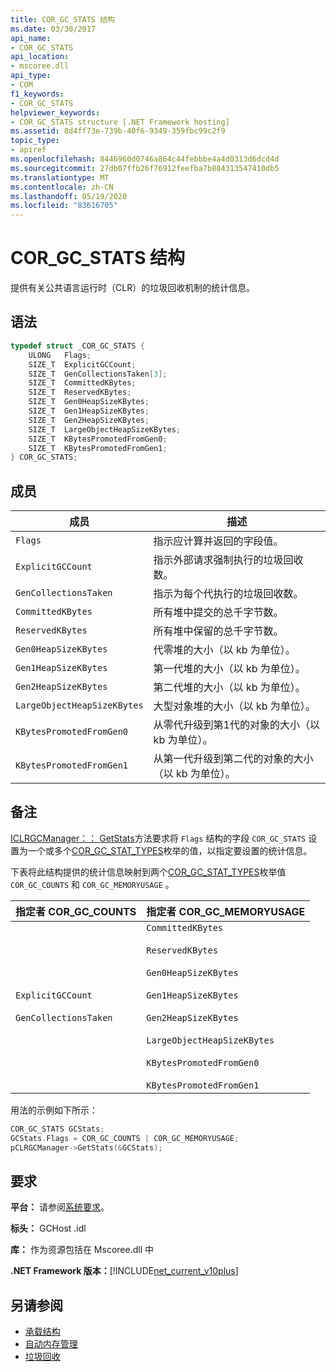 ```yaml
---
title: COR_GC_STATS 结构
ms.date: 03/30/2017
api_name:
- COR_GC_STATS
api_location:
- mscoree.dll
api_type:
- COM
f1_keywords:
- COR_GC_STATS
helpviewer_keywords:
- COR_GC_STATS structure [.NET Framework hosting]
ms.assetid: 8d4ff73e-739b-40f6-9349-359fbc99c2f9
topic_type:
- apiref
ms.openlocfilehash: 8446960d0746a864c44febbbe4a4d0313d6dcd4d
ms.sourcegitcommit: 27db07ffb26f76912feefba7b884313547410db5
ms.translationtype: MT
ms.contentlocale: zh-CN
ms.lasthandoff: 05/19/2020
ms.locfileid: "83616705"
---
```

# <a name="cor_gc_stats-structure"></a>COR_GC_STATS 结构
提供有关公共语言运行时（CLR）的垃圾回收机制的统计信息。  
  
## <a name="syntax"></a>语法  
  
```cpp  
typedef struct _COR_GC_STATS {  
    ULONG   Flags;
    SIZE_T  ExplicitGCCount;  
    SIZE_T  GenCollectionsTaken[3];  
    SIZE_T  CommittedKBytes;
    SIZE_T  ReservedKBytes;  
    SIZE_T  Gen0HeapSizeKBytes;  
    SIZE_T  Gen1HeapSizeKBytes;  
    SIZE_T  Gen2HeapSizeKBytes;  
    SIZE_T  LargeObjectHeapSizeKBytes;  
    SIZE_T  KBytesPromotedFromGen0;  
    SIZE_T  KBytesPromotedFromGen1;  
} COR_GC_STATS;  
```  
  
## <a name="members"></a>成员  
  
|成员|描述|  
|------------|-----------------|  
|`Flags`|指示应计算并返回的字段值。|  
|`ExplicitGCCount`|指示外部请求强制执行的垃圾回收数。|  
|`GenCollectionsTaken`|指示为每个代执行的垃圾回收数。|  
|`CommittedKBytes`|所有堆中提交的总千字节数。|  
|`ReservedKBytes`|所有堆中保留的总千字节数。|  
|`Gen0HeapSizeKBytes`|代零堆的大小（以 kb 为单位）。|  
|`Gen1HeapSizeKBytes`|第一代堆的大小（以 kb 为单位）。|  
|`Gen2HeapSizeKBytes`|第二代堆的大小（以 kb 为单位）。|  
|`LargeObjectHeapSizeKBytes`|大型对象堆的大小（以 kb 为单位）。|  
|`KBytesPromotedFromGen0`|从零代升级到第1代的对象的大小（以 kb 为单位）。|  
|`KBytesPromotedFromGen1`|从第一代升级到第二代的对象的大小（以 kb 为单位）。|  
  
## <a name="remarks"></a>备注  
 [ICLRGCManager：： GetStats](../../../../docs/framework/unmanaged-api/hosting/iclrgcmanager-getstats-method.md)方法要求将 `Flags` 结构的字段 `COR_GC_STATS` 设置为一个或多个[COR_GC_STAT_TYPES](cor-gc-stat-types-enumeration.md)枚举的值，以指定要设置的统计信息。  
  
 下表将此结构提供的统计信息映射到两个[COR_GC_STAT_TYPES](cor-gc-stat-types-enumeration.md)枚举值 `COR_GC_COUNTS` 和 `COR_GC_MEMORYUSAGE` 。  
  
|指定者 COR_GC_COUNTS|指定者 COR_GC_MEMORYUSAGE|  
|----------------------------------|---------------------------------------|  
|`ExplicitGCCount`<br /><br /> `GenCollectionsTaken`|`CommittedKBytes`<br /><br /> `ReservedKBytes`<br /><br /> `Gen0HeapSizeKBytes`<br /><br /> `Gen1HeapSizeKBytes`<br /><br /> `Gen2HeapSizeKBytes`<br /><br /> `LargeObjectHeapSizeKBytes`<br /><br /> `KBytesPromotedFromGen0`<br /><br /> `KBytesPromotedFromGen1`|  
  
 用法的示例如下所示：  
  
```cpp  
COR_GC_STATS GCStats;  
GCStats.Flags = COR_GC_COUNTS | COR_GC_MEMORYUSAGE;  
pCLRGCManager->GetStats(&GCStats);  
```  
  
## <a name="requirements"></a>要求  
 **平台：** 请参阅[系统要求](../../get-started/system-requirements.md)。  
  
 **标头：** GCHost .idl  
  
 **库：** 作为资源包括在 Mscoree.dll 中  
  
 **.NET Framework 版本：**[!INCLUDE[net_current_v10plus](../../../../includes/net-current-v10plus-md.md)]  
  
## <a name="see-also"></a>另请参阅

- [承载结构](hosting-structures.md)
- [自动内存管理](../../../standard/automatic-memory-management.md)
- [垃圾回收](../../../standard/garbage-collection/index.md)
